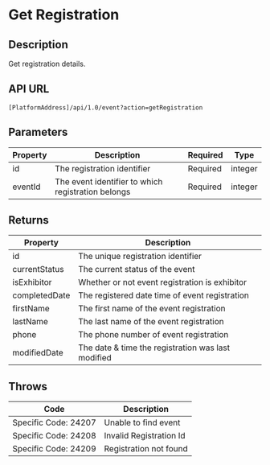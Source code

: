 # Get Registration

## Description

Get registration details.

## API URL

`[PlatformAddress]/api/1.0/event?action=getRegistration`

## Parameters

| Property | Description | Required | Type |
| --- | --- | --- | --- |
| id | The registration identifier | Required | integer |
| eventId | The event identifier to which registration belongs | Required | integer |

## Returns

| Property | Description |
| --- | --- |
| id | The unique registration identifier |
| currentStatus | The current status of the event |
| isExhibitor | Whether or not event registration is exhibitor |
| completedDate | The registered date time of event registration |
| firstName | The first name of the event registration |
| lastName | The last name of the event registration |
| phone | The phone number of event registration |
| modifiedDate | The date & time the registration was last modified |

## Throws

| Code | Description |
| --- | --- |
| Specific Code: 24207 | Unable to find event |
| Specific Code: 24208 | Invalid Registration Id |
| Specific Code: 24209 | Registration not found |

